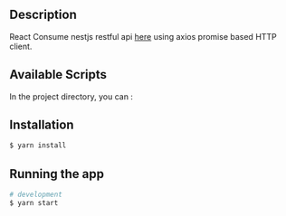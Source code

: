 ## Description

 React Consume nestjs restful api [here](https://github.com/jaihan/nestjs-auth-orm-swagger) using axios promise based HTTP client. 
 
## Available Scripts

In the project directory, you can :

## Installation

```bash
$ yarn install
```

## Running the app

```bash
# development
$ yarn start
```





